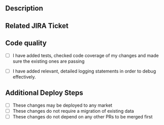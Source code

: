 
## Description
<!-- Describe your changes in detail -->

## Related JIRA Ticket
<!-- The title of your Pull Request should reflect the JIRA issue it's tied to -->

## Code quality

- [ ] I have added tests, checked code coverage of my changes and made sure the existing ones are passing
- [ ] I have added relevant, detailed logging statements in order to debug effectively.


## Additional Deploy Steps

- [ ] These changes may be deployed to any market
- [ ] These changes do not require a migration of existing data
- [ ] These changes do not depend on any other PRs to be merged first

<!-- If you had to modify this template for your PR, please specify the reason below here -->
